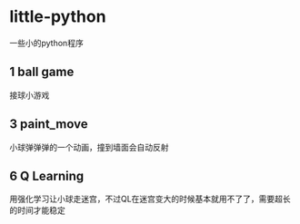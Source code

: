 # little-python

一些小的python程序

## 1 ball game

接球小游戏

## 3 paint_move

小球弹弹弹的一个动画，撞到墙面会自动反射

## 6 Q Learning

用强化学习让小球走迷宫，不过QL在迷宫变大的时候基本就用不了了，需要超长的时间才能稳定
